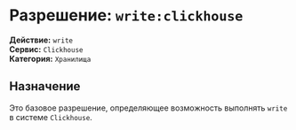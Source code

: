 # Разрешение: `write:clickhouse`

**Действие:** `write`  
**Сервис:** `Clickhouse`  
**Категория:** `Хранилища`

## Назначение
Это базовое разрешение, определяющее возможность выполнять `write` в системе `Clickhouse`.
